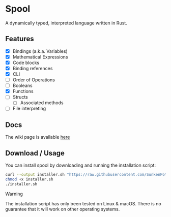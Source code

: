 # Spool
A dynamically typed, interpreted language written in Rust.

## Features
- [x] Bindings (a.k.a. Variables)
- [x] Mathematical Expressions
- [x] Code blocks
- [x] Binding references
- [x] CLI
- [ ] Order of Operations
- [ ] Booleans
- [x] Functions
- [ ] Structs
  - [ ] Associated methods
- [ ] File interpreting

## Docs
The wiki page is available [here](https://github.com/SunkenPotato/spool/wiki/)

## Download / Usage
You can install spool by downloading and running the installation script:
```sh
curl --output installer.sh "https://raw.githubusercontent.com/SunkenPotato/spool/refs/heads/main/installer.sh"
chmod +x installer.sh
./installer.sh
```

> [!WARNING]
> The installation script has only been tested on Linux & macOS. There is no guarantee that it will work on other operating systems.
